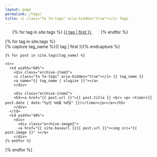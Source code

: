 ```yaml
---
layout: page
permalink: /tags/
title: <i class="fa fa-tags" aria-hidden="true"></i> Tags
---
```



<ul class="tag-cloud">
{% for tag in site.tags %}
  <span style="font-size: {{ tag | last | size | times:5 | plus: 70  }}%">
    <a href="#{{ tag | first | slugize }}">
      {{ tag | first }}
    </a> &nbsp;&nbsp;&nbsp;&nbsp;&nbsp;&nbsp;
  </span>
{% endfor %}
</ul>

<table>
<div id="archives">
{% for tag in site.tags %}
  <div class="archive-group">
    {% capture tag_name %}{{ tag | first }}{% endcapture %}
    
    {% for post in site.tags[tag_name] %}

    <tr>
      <td width="60%">
        <div class="archive-item3">
        <i class="fa fa-tags" aria-hidden="true"></i> {{ tag_name }}
        <a name="{{ tag_name | slugize }}"></a>
        </div>

        <div class="archive-item2">
        <h5><a href="{{ post.url }}">{{ post.title }} <br> <p> <time>({{ post.date | date:"%y년 %m월 %d일" }})</time></p></a></h5>
        </div>
      </td>
      <td width="40%">
        <div>
          <div class="archive-image2">
          <a href="{{ site.baseurl }}{{ post.url }}"><img src="{{ post.image }}" ></a>
        </div>
    {% endfor %}
  </div>
{% endfor %}
</div>
